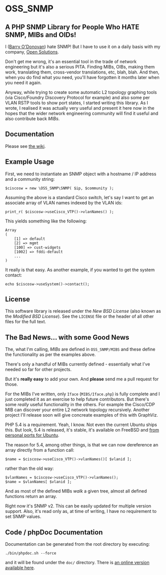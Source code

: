 OSS_SNMP
========

A PHP SNMP Library for People Who HATE SNMP, MIBs and OIDs!
------------------------------------------------------------

I ([Barry O'Donovan](http://www.barryodonovan.com/)) hate SNMP! But I have
to use it on a daily basis with my company, [Open
Solutions](http://www.opensolutions.ie/).

Don't get me wrong, it's an essential tool in the trade of network engineering
but it's also a serious PITA. Finding MIBs, OIBs, making them work, translating
them, cross-vendor translations, etc, blah, blah. And then, when you do find what
you need, you'll have forgotten it months later when you need it again.

Anyway, while trying to create some automatic L2 topology graphing tools
(via Cisco/Foundry Discovery Protocol for example) and also some per VLAN
RSTP tools to show port states, I started writing this library. As I wrote, I
realised it was actually very useful and present it here now in the hopes
that the wider network engineering community will find it useful and also
contribute back *MIBs*.


Documentation
-------------

Please see [the wiki](https://github.com/opensolutions/OSS_SNMP/wiki).

Example Usage
-------------

First, we need to instantiate an SNMP object with a hostname / IP address and
a community string:

    $ciscosw = new \OSS_SNMP\SNMP( $ip, $community );

Assuming the above is a standard Cisco switch, let's say I want to get an
associate array of VLAN names indexed by the VLAN ids:

    print_r( $ciscosw->useCisco_VTP()->vlanNames() );

This yields something like the following:

    Array
    (
        [1] => default
        [2] => mgmt
        [100] => cust-widgets
        [1002] => fddi-default
        ...
    )

It really is that easy. As another example, if you wanted to get the system contact:

    echo $ciscosw->useSystem()->contact();


License
-------

This software library is released under the *New BSD License* (also known as the
*Modified BSD License*). See the `LICENSE` file or the header of all other files
for the full text.


The Bad News... with some Good News
------------------------------------

The, what I'm calling, *MIBs* are defined in `OSS_SNMP/MIBS` and these define the functionality as per the examples above.

There's only a handful of MIBs currently defined - essentially what I've needed so far for other projects.

But it's **really easy** to add your own. And **please** send me a pull request for those.

For the MIBs I've written, only `Iface` (`MIBS/Iface.php`) is fully complete and I
just completed it as an exercise to help future contributors. But there's some *really* useful
functionality in the others. For example the Cisco/CDP MIB can discover your entire L2 network
topology recursively. Another project I'll release soon will give concreate examples of this
with GraphViz.

PHP 5.4 is a requirement. Yeah, I know. Not even the current Ubuntu ships this. But
look, 5.4 is released, it's stable, it's available on FreeBSD and
[from personal ports for Ubuntu](http://www.barryodonovan.com/index.php/2012/05/22/ubuntu-12-04-precise-pangolin-and-php-5-4-again).

The reason for 5.4, among other things, is that we can now dereference an array directly from a function call:

    $name = $ciscosw->useCisco_VTP()->vlanNames()[ $vlanid ];

rather than the old way:

    $vlanNames = $ciscosw->useCisco_VTP()->vlanNames();
    $name = $vlanNames[ $vlanid ];

And as most of the defined MIBs *walk* a given tree, almost all defined functions return an array.

Right now it's SNMP v2. This can be easily updated for multiple version support. Also, it's read only
as, at time of writing, I have no requirement to set SNMP values.


Code / phpDoc Documentation
---------------------------

Documentation can be generated from the root directory by executing:

    ./bin/phpdoc.sh --force

and it will be found under the `doc/` directory. There is
[an online version available here](http://opensolutions.github.com/OSS_SNMP/doc/).

